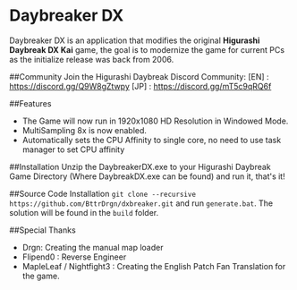 # Daybreaker DX
Daybreaker DX is an application that modifies the original **Higurashi Daybreak DX Kai** game, the goal is to modernize the game for current PCs as the initialize release was back from 2006.

##Community
Join the Higurashi Daybreak Discord Community:
[EN] : https://discord.gg/Q9W8gZtwpy
[JP] : https://discord.gg/mT5c9qRQ6f

##Features
- The Game will now run in 1920x1080 HD Resolution in Windowed Mode.
- MultiSampling 8x is now enabled.
- Automatically sets the CPU Affinity to single core, no need to use task manager to set CPU affinity

##Installation
Unzip the DaybreakerDX.exe to your Higurashi Daybreak Game Directory (Where DaybreakDX.exe can be found) and run it, that's it!

##Source Code Installation
`git clone --recursive https://github.com/BttrDrgn/dxbreaker.git` and run `generate.bat`. 
The solution will be found in the `build` folder.

##Special Thanks
- Drgn: Creating the manual map loader
- Flipend0 : Reverse Engineer
- MapleLeaf / Nightfight3 : Creating the English Patch Fan Translation for the game.